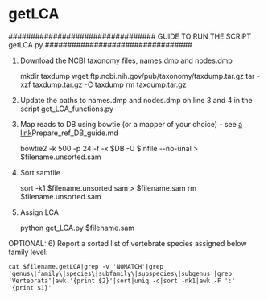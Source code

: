 # getLCA

#################################
GUIDE TO RUN THE SCRIPT getLCA.py
#################################

1) Download the NCBI taxonomy files, names.dmp and nodes.dmp

    mkdir taxdump
    wget ftp.ncbi.nih.gov/pub/taxonomy/taxdump.tar.gz
    tar -xzf taxdump.tar.gz -C taxdump
    rm taxdump.tar.gz

2) Update the paths to names.dmp and nodes.dmp on line 3 and 4 in the script get_LCA_functions.py

3) Map reads to DB using bowtie (or a mapper of your choice) - see [a link](https://github.com/frederikseersholm/getLCA/blob/master/Prepare_ref_DB_guide.md)Prepare_ref_DB_guide.md 
    
    bowtie2 -k 500 -p 24 -f -x $DB -U $infile --no-unal > $filename.unsorted.sam
    
4) Sort samfile

    sort -k1 $filename.unsorted.sam > $filename.sam
    rm $filename.unsorted.sam

5) Assign LCA

    python get_LCA.py $filename.sam
    
OPTIONAL:
6) Report a sorted list of vertebrate species assigned below family level:

    cat $filename.getLCA|grep -v 'NOMATCH'|grep 'genus\|family\|species\|subfamily\|subspecies\|subgenus'|grep 'Vertebrata'|awk '{print $2}'|sort|uniq -c|sort -nk1|awk -F ':' '{print $1}'

